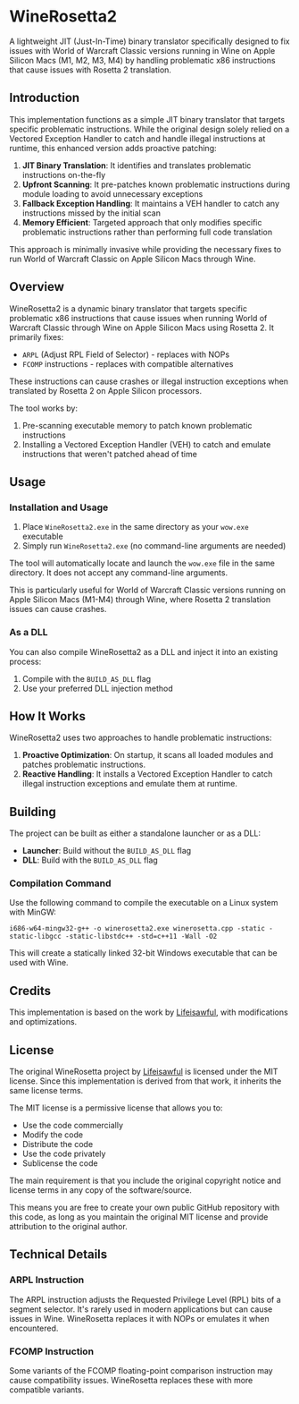 # WineRosetta2

A lightweight JIT (Just-In-Time) binary translator specifically designed to fix issues with World of Warcraft Classic versions running in Wine on Apple Silicon Macs (M1, M2, M3, M4) by handling problematic x86 instructions that cause issues with Rosetta 2 translation.

## Introduction

This implementation functions as a simple JIT binary translator that targets specific problematic instructions. While the original design solely relied on a Vectored Exception Handler to catch and handle illegal instructions at runtime, this enhanced version adds proactive patching:

1. **JIT Binary Translation**: It identifies and translates problematic instructions on-the-fly
2. **Upfront Scanning**: It pre-patches known problematic instructions during module loading to avoid unnecessary exceptions
3. **Fallback Exception Handling**: It maintains a VEH handler to catch any instructions missed by the initial scan
4. **Memory Efficient**: Targeted approach that only modifies specific problematic instructions rather than performing full code translation

This approach is minimally invasive while providing the necessary fixes to run World of Warcraft Classic on Apple Silicon Macs through Wine.

## Overview

WineRosetta2 is a dynamic binary translator that targets specific problematic x86 instructions that cause issues when running World of Warcraft Classic through Wine on Apple Silicon Macs using Rosetta 2. It primarily fixes:

- `ARPL` (Adjust RPL Field of Selector) - replaces with NOPs
- `FCOMP` instructions - replaces with compatible alternatives

These instructions can cause crashes or illegal instruction exceptions when translated by Rosetta 2 on Apple Silicon processors.

The tool works by:
1. Pre-scanning executable memory to patch known problematic instructions
2. Installing a Vectored Exception Handler (VEH) to catch and emulate instructions that weren't patched ahead of time

## Usage

### Installation and Usage

1. Place `WineRosetta2.exe` in the same directory as your `wow.exe` executable
2. Simply run `WineRosetta2.exe` (no command-line arguments are needed)

The tool will automatically locate and launch the `wow.exe` file in the same directory. It does not accept any command-line arguments.

This is particularly useful for World of Warcraft Classic versions running on Apple Silicon Macs (M1-M4) through Wine, where Rosetta 2 translation issues can cause crashes.

### As a DLL

You can also compile WineRosetta2 as a DLL and inject it into an existing process:

1. Compile with the `BUILD_AS_DLL` flag
2. Use your preferred DLL injection method

## How It Works

WineRosetta2 uses two approaches to handle problematic instructions:

1. **Proactive Optimization**: On startup, it scans all loaded modules and patches problematic instructions.
2. **Reactive Handling**: It installs a Vectored Exception Handler to catch illegal instruction exceptions and emulate them at runtime.

## Building

The project can be built as either a standalone launcher or as a DLL:

- **Launcher**: Build without the `BUILD_AS_DLL` flag
- **DLL**: Build with the `BUILD_AS_DLL` flag

### Compilation Command

Use the following command to compile the executable on a Linux system with MinGW:

```
i686-w64-mingw32-g++ -o winerosetta2.exe winerosetta.cpp -static -static-libgcc -static-libstdc++ -std=c++11 -Wall -O2
```

This will create a statically linked 32-bit Windows executable that can be used with Wine.

## Credits

This implementation is based on the work by [Lifeisawful](https://github.com/Lifeisawful/winerosetta), with modifications and optimizations.

## License

The original WineRosetta project by [Lifeisawful](https://github.com/Lifeisawful/winerosetta) is licensed under the MIT license. Since this implementation is derived from that work, it inherits the same license terms.

The MIT license is a permissive license that allows you to:
- Use the code commercially
- Modify the code
- Distribute the code
- Use the code privately
- Sublicense the code

The main requirement is that you include the original copyright notice and license terms in any copy of the software/source.

This means you are free to create your own public GitHub repository with this code, as long as you maintain the original MIT license and provide attribution to the original author.

## Technical Details

### ARPL Instruction

The ARPL instruction adjusts the Requested Privilege Level (RPL) bits of a segment selector. It's rarely used in modern applications but can cause issues in Wine. WineRosetta replaces it with NOPs or emulates it when encountered.

### FCOMP Instruction

Some variants of the FCOMP floating-point comparison instruction may cause compatibility issues. WineRosetta replaces these with more compatible variants.
